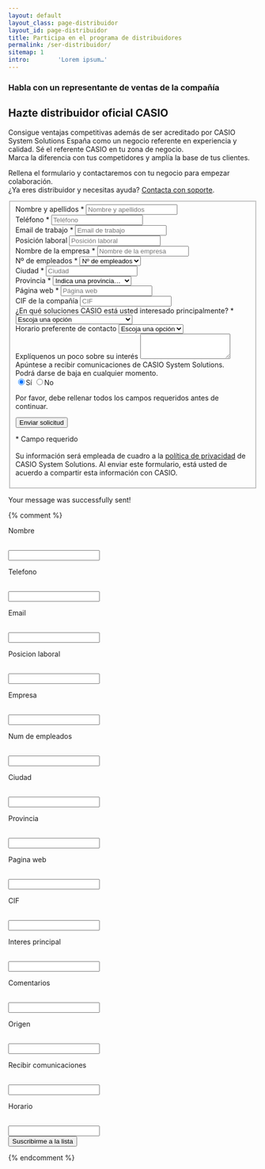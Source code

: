 ```yaml
---
layout: default
layout_class: page-distribuidor   
layout_id: page-distribuidor   
title: Participa en el programa de distribuidores
permalink: /ser-distribuidor/
sitemap: 1
intro:        'Lorem ipsum…'
---
```

<!-- Intro Section -->
<section class="action-section g-color-white--darker g-bg-blue-light g-pt-20 g-pb-70 g-mt-90" id="intro">
	<div class="container-fluid">
		<div class="row">
			<div class="col-lg-8 col-lg-offset-0 col-md-10 col-md-offset-1 col-xs-12 col-2xs-12">
	    	<h3 class="g-mb-10 g-color-white-dark">Habla con un representante de ventas de la compañía</h3>
	      <h2 class="g-color-white g-mb-10 main-title">
					Hazte distribuidor oficial CASIO
	      </h2>
	      <p class="g-color-white lead">
	      	Consigue ventajas competitivas además de ser acreditado por CASIO System Solutions España como un negocio referente en experiencia y calidad. Sé el referente CASIO en tu zona de negocio. 
	      	<br>
		      Marca la diferencia con tus competidores y amplía la base de tus clientes. 
		    </p>
		    <p class="g-color-white g-mb-20">
					Rellena el formulario y contactaremos con tu negocio para empezar colaboración. 
					<br>
					¿Ya eres distribuidor y necesitas ayuda? <a href="{{ '/' | prepend: site.data.global.url }}contacto">Contacta con soporte</a>. 
	      </p>
	    </div>
      <div class="action-follow page-scroll">
      	<a href="#contacto-distribuidor" class="" title="Scroll"><i class="icon-custom icon-lg rounded-x fa fa-angle-down "></i></a>
      </div>
	  </div>
	</div>
</section>
<!-- /Intro Section -->

<!-- Contact Section -->
<section class="contacto-distribuidor-section g-pt-60 g-pb-90" id="contacto-distribuidor">
	<div class="container">
		<div class="row">
			<div class="col-sm-12">
		    <!-- Contact Form -->
				<form action="https://acumbamail.com/newform/subscribe/e1fcQ4VIblfO9s3LEdz3WFhmd/6211/" method="post" id="sky-form2" class="sky-form sky-form-custom ">
					<fieldset>
			  		<div class="row">
			  			<div class="col-sm-6 g-mb-30">
				  			<label class="label" >Nombre y apellidos *</label>
		            <label class="input">
		              <input required type="text" id="fieldName" name="char_01" placeholder="Nombre y apellidos">
		            </label>
			  			</div>
			  			<div class="col-sm-6 g-mb-30">
				  			<label class="label" >Teléfono *</label>
		            <label class="input">
		              <input required type="text" placeholder="Teléfono" id="fielddylidtkt" name="char_03" >
		            </label>
			  			</div>
			  		</div>
			  		<div class="row">
			  			<div class="col-sm-6 g-mb-30">
		 		  			<label class="label" >Email de trabajo *</label>
			           <label class="input">
			              <input required type="email" id="fieldEmail" name="email_1" placeholder="Email de trabajo">
			            </label>
			  			</div>
			  			<div class="col-sm-6 g-mb-30">
				  			<label class="label" >Posición laboral</label>
		            <label class="input">
		              <input type="text" id="fielddylidtki" name="char_04"  placeholder="Posición laboral">
		            </label>
			  			</div>
			  		</div>
			  		<div class="row">
			  			<div class="col-sm-6 g-mb-30">
				  			<label class="label" >Nombre de la empresa *</label>
		            <label class="input">
		              <input required type="text" id="fielddylidtkd" name="char_05" placeholder="Nombre de la empresa">
		            </label>
			  			</div>
			  			<div class="col-sm-6 g-mb-30">
				  			<label class="label" >Nº de empleados *</label>
								<label class="select">
									<select required  id="fielddylidtkh" name="char_06">
										<option disabled selected>Nº de empleados</option>
										<option value="9549764">0 - 2</option>
										<option value="9549765">3 - 5</option>
										<option value="9549766">6 - 10</option>
										<option value="9549767">11 - 50</option>
										<option value="9549768">50+</option>
									</select>
									<i></i>
								</label>
			  			</div>
			  		</div>
			  		<div class="row">
			  			<div class="col-sm-6 g-mb-30">
				  			<label class="label" >Ciudad *</label>
		            <label class="input">
		              <input required type="text" id="fielddylidtkk" name="char_07" placeholder="Ciudad">
		            </label>
			  			</div>
			  			<div class="col-sm-6 g-mb-30">
		            <label class="label">Provincia *</label>
		            <label class="select">
		                <select id="fielddylidtku" name="char_08" required>
		                     <option disabled selected>Indica una provincia…</option>
		                     <option value='alava'>Álava</option>
		                     <option value='albacete'>Albacete</option>
		                     <option value='alicante'>Alicante/Alacant</option>
		                     <option value='almeria'>Almería</option>
		                     <option value='asturias'>Asturias</option>
		                     <option value='avila'>Ávila</option>
		                     <option value='badajoz'>Badajoz</option>
		                     <option value='barcelona'>Barcelona</option>
		                     <option value='burgos'>Burgos</option>
		                     <option value='caceres'>Cáceres</option>
		                     <option value='cadiz'>Cádiz</option>
		                     <option value='cantabria'>Cantabria</option>
		                     <option value='castellon'>Castellón/Castelló</option>
		                     <option value='ceuta'>Ceuta</option>
		                     <option value='ciudadreal'>Ciudad Real</option>
		                     <option value='cordoba'>Córdoba</option>
		                     <option value='cuenca'>Cuenca</option>
		                     <option value='girona'>Girona</option>
		                     <option value='laspalmas'>Las Palmas</option>
		                     <option value='granada'>Granada</option>
		                     <option value='guadalajara'>Guadalajara</option>
		                     <option value='guipuzcoa'>Guipúzcoa</option>
		                     <option value='huelva'>Huelva</option>
		                     <option value='huesca'>Huesca</option>
		                     <option value='illesbalears'>Illes Balears</option>
		                     <option value='jaen'>Jaén</option>
		                     <option value='acoruña'>A Coruña</option>
		                     <option value='larioja'>La Rioja</option>
		                     <option value='leon'>León</option>
		                     <option value='lleida'>Lleida</option>
		                     <option value='lugo'>Lugo</option>
		                     <option value='madrid'>Madrid</option>
		                     <option value='malaga'>Málaga</option>
		                     <option value='melilla'>Melilla</option>
		                     <option value='murcia'>Murcia</option>
		                     <option value='navarra'>Navarra</option>
		                     <option value='ourense'>Ourense</option>
		                     <option value='palencia'>Palencia</option>
		                     <option value='pontevedra'>Pontevedra</option>
		                     <option value='salamanca'>Salamanca</option>
		                     <option value='segovia'>Segovia</option>
		                     <option value='sevilla'>Sevilla</option>
		                     <option value='soria'>Soria</option>
		                     <option value='tarragona'>Tarragona</option>
		                     <option value='santacruztenerife'>Santa Cruz de Tenerife</option>
		                     <option value='teruel'>Teruel</option>
		                     <option value='toledo'>Toledo</option>
		                     <option value='valencia'>Valencia/Valéncia</option>
		                     <option value='valladolid'>Valladolid</option>
		                     <option value='vizcaya'>Vizcaya</option>
		                     <option value='zamora'>Zamora</option>
		                     <option value='zaragoza'>Zaragoza</option>
		                </select>
										<i></i>
		            </label>
			  			</div>
			  		</div>
			  		<div class="row">
			  			<div class="col-sm-6 g-mb-30">
				  			<label class="label" >Página web *</label>
		            <label class="input">
		              <input type="text" id="fielddylidtul" name="char_09" placeholder="Página web">
		            </label>
			  			</div>
			  			<div class="col-sm-6 g-mb-30">
				  			<label class="label" >CIF de la compañía</label>
		            <label class="input">
		              <input type="text" id="fielddylidtul" name="char_12" placeholder="CIF">
		            </label>
			  			</div>
			  		</div>
			  		<div class="row">
			  			<div class="col-sm-6 g-mb-30">
				  			<label class="label" >¿En qué soluciones CASIO está usted interesado principalmente? *</label>
								<label class="select">
									<select required id="fielddylidtuy" name="char_10">
										<option disabled selected>Escoja una opción</option>
										<option value="Cajas Registradoras">Cajas Registradoras</option>
										<option value="Terminales de punto de venta (TPV)">Terminales de punto de venta (TPV)</option>
										<option value="Comanderos">Comanderos</option>
										<option value="Software y aplicaciones Android">Software y aplicaciones Android</option>
									</select>
									<i></i>
								</label>
			  			</div>			  			
			  			<div class="col-sm-6 g-mb-30">
				  			<label class="label" >Horario preferente de contacto</label>
								<label class="select">
									<select id="char_13" name="char_13">
										<option disabled selected>Escoja una opción</option>
										<option value="Manyana">Mañana</option>
										<option value="Tarde">Tarde</option>
										<option value="Todo el dia">Todo el día</option>
									</select>
									<i></i>
								</label>
			  			</div>
			  		</div>
			  		<div class="row">
			  			<div class="col-sm-6 g-mb-30">
				  			<label class="label">Explíquenos un poco sobre su interés</label>
		            <label class="textarea textarea-expandable">
			            <textarea rows="3" id="fielddylidtur" name="text_1" ></textarea>
		            </label>
			  			</div>
			  			<div class="col-sm-6 g-mb-30">
			  			</div>
			  		</div>
			  		<div class="row">
			  			<div class="col-sm-6 g-mb-60">
								<label class="label">Apúntese a recibir comunicaciones de CASIO System Solutions.<br>Podrá darse de baja en cualquier momento.</label>
								<div class="inline-group">
									<label class="radio"><input type="radio" name="radio-inline" checked id="fielddylidtuj" name="char_11" value="SI"><i class="rounded-x"></i>Sí</label>
									<label class="radio"><input type="radio" name="radio-inline" id="fielddylidtuj" name="char_11" value="NO"><i class="rounded-x"></i>No</label>
								</div>
			  			</div>
			  		</div>
			  		<div class="row">
			  			<div class="col-sm-6 g-mb-30 action-buttons">
			  				<p><span class="color-red">Por favor, debe rellenar todos los campos requeridos antes de continuar.</span></p>
				        <input name="char_02" type="hidden" value="website::distribuidores" />
							  <input type="hidden" name="ok_redirect" value="http://www.casio-ecr.es/hemos-recibido-tu-solicitud-al-programa-de-distribuidores/">
				  			<input type="submit" class="btn-u btn-u-lg btn-u-upper g-mt-20 g-mb-50 btn-u-sea" value="Enviar solicitud"/>
				  			<p>
				  				* Campo requerido
		 							<br><br>
									Su información será empleada de cuadro a la <a href="{{ '/' | prepend: site.data.global.url }}politica-de-privacidad/">política de privacidad</a> de CASIO System Solutions. Al enviar este formulario, está usted de acuerdo a compartir esta información con CASIO.
				  			</p>
			  			</div>
			  		</div>
		  		</fieldset>
					<div class="message text-center">
						<i class="sky-form__message-icon rounded-x fa fa-check"></i>
						<p>Your message was successfully sent!</p>
					</div>
				</form>
		    <!-- /Contact Form -->
			</div>
		</div>
	</div>
</section>
<!-- /Contact Section -->
	{% comment %}
	<!-- Form Acumbamail -->
	<form action="https://acumbamail.com/newform/subscribe/e1fcQ4VIblfO9s3LEdz3WFhmd/6211/" method="post" class="yourFormCustomContainer">
	   <div class="yourFormCustomStyle">
	      <div style="width: 100%; position:relative;"> <label for="char_01"><p>Nombre</p> </label> <br /><input type="text" name="char_01" required><br /> <label for="char_03"><p>Telefono</p> </label> <br /><input type="text" name="char_03" required><br /> <label for="email_1"><p>Email</p> </label> <br /><input type="text" name="email_1" required><br /> <label for="char_04"><p>Posicion laboral</p> </label> <br /><input type="text" name="char_04" required><br /> <label for="char_05"><p>Empresa</p> </label> <br /><input type="text" name="char_05" required><br /> <label for="char_06"><p>Num de empleados </p> </label> <br /><input type="text" name="char_06" required><br /> <label for="char_07"><p>Ciudad</p> </label> <br /><input type="text" name="char_07" required><br /> <label for="char_08"><p>Provincia</p> </label> <br /><input type="text" name="char_08" required><br /> <label for="char_09"><p>Pagina web</p> </label> <br /><input type="text" name="char_09" required><br /> <label for="char_12"><p>CIF</p> </label> <br /><input type="text" name="char_12" required><br /> <label for="char_10"><p>Interes principal</p> </label> <br /><input type="text" name="char_10" required><br /> <label for="text_1"><p>Comentarios</p> </label> <br /><input type="text" name="text_1" required><br /> <label for="char_02"><p>Origen</p> </label> <br /><input type="text" name="char_02" required><br /> <label for="char_11"><p>Recibir comunicaciones</p> </label> <br /><input type="text" name="char_11" required><br /> <label for="char_13"><p>Horario</p> </label> <br /><input type="text" name="char_13" required><br />
	      </div>
	   </div>
	   <input type="hidden" name="ok_redirect" value="http://www.casio-ecr.es/hemos-recibido-tu-solicitud-al-programa-de-distribuidores/">
	   <input type="submit" value="Suscribirme a la lista" class="yourButtonCustomStyle">
	</form>
	<!-- End Form Acumbamail -->
	{% endcomment %}